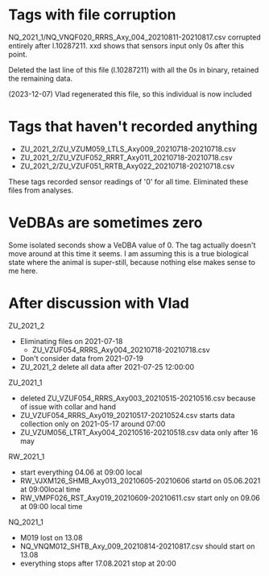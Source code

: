 
# Tags with file corruption

NQ_2021_1/NQ_VNQF020_RRRS_Axy_004_20210811-20210817.csv
corrupted entirely after l.10287211. xxd shows that sensors input only 0s after
this point.

Deleted the last line of this file (l.10287211) with all the 0s in binary,
retained the remaining data.

(2023-12-07) Vlad regenerated this file, so this individual is now included

# Tags that haven't recorded anything

- ZU_2021_2/ZU_VZUM059_LTLS_Axy009_20210718-20210718.csv
- ZU_2021_2/ZU_VZUF052_RRRT_Axy011_20210718-20210718.csv
- ZU_2021_2/ZU_VZUF051_RRTB_Axy022_20210718-20210718.csv

These tags recorded sensor readings of '0' for all time.
Eliminated these files from analyses.

# VeDBAs are sometimes zero

Some isolated seconds show a VeDBA value of 0. The tag actually doesn't move
around at this time it seems. I am assuming this is a true biological state
where the animal is super-still, because nothing else makes sense to me here.

# After discussion with Vlad

ZU_2021_2
- Eliminating files on 2021-07-18
    - ZU_VZUF054_RRRS_Axy004_20210718-20210718.csv
- Don't consider data from 2021-07-19
- ZU_2021_2 delete all data after 2021-07-25 12:00:00

ZU_2021_1
- deleted ZU_VZUF054_RRRS_Axy003_20210515-20210516.csv because of issue with
  collar and hand
- ZU_VZUF054_RRRS_Axy019_20210517-20210524.csv starts data collection only on
  2021-05-17 around 07:00
- ZU_VZUM056_LTRT_Axy004_20210516-20210518.csv data only after 16 may

RW_2021_1
- start everything 04.06 at 09:00 local
- RW_VJXM126_SHMB_Axy013_20210605-20210606 startd on 05.06.2021 at 09:00local
  time
- RW_VMPF026_RST_Axy019_20210609-20210611.csv start only on 09.06 at 09:00 local
  time

NQ_2021_1
- M019 lost on 13.08
- NQ_VNQM012_SHTB_Axy_009_20210814-20210817.csv should start on 13.08
- everything stops after 17.08.2021 stop at 20:00

